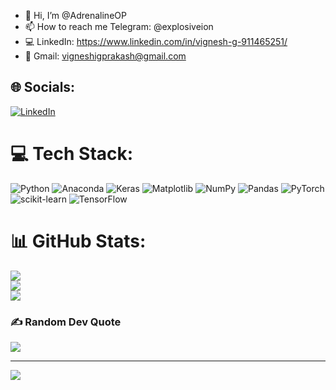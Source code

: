 - 👋 Hi, I’m @AdrenalineOP
- 📫 How to reach me Telegram: @explosiveion
- 💻 LinkedIn: https://www.linkedin.com/in/vignesh-g-911465251/
- 📝 Gmail: vigneshigprakash@gmail.com

## 🌐 Socials:
[![LinkedIn](https://img.shields.io/badge/LinkedIn-%230077B5.svg?logo=linkedin&logoColor=white)](https://linkedin.com/in/https://www.linkedin.com/in/vignesh-g-911465251/) 

# 💻 Tech Stack:
![Python](https://img.shields.io/badge/python-3670A0?style=for-the-badge&logo=python&logoColor=ffdd54) ![Anaconda](https://img.shields.io/badge/Anaconda-%2344A833.svg?style=for-the-badge&logo=anaconda&logoColor=white) ![Keras](https://img.shields.io/badge/Keras-%23D00000.svg?style=for-the-badge&logo=Keras&logoColor=white) ![Matplotlib](https://img.shields.io/badge/Matplotlib-%23ffffff.svg?style=for-the-badge&logo=Matplotlib&logoColor=black) ![NumPy](https://img.shields.io/badge/numpy-%23013243.svg?style=for-the-badge&logo=numpy&logoColor=white) ![Pandas](https://img.shields.io/badge/pandas-%23150458.svg?style=for-the-badge&logo=pandas&logoColor=white) ![PyTorch](https://img.shields.io/badge/PyTorch-%23EE4C2C.svg?style=for-the-badge&logo=PyTorch&logoColor=white) ![scikit-learn](https://img.shields.io/badge/scikit--learn-%23F7931E.svg?style=for-the-badge&logo=scikit-learn&logoColor=white) ![TensorFlow](https://img.shields.io/badge/TensorFlow-%23FF6F00.svg?style=for-the-badge&logo=TensorFlow&logoColor=white)
# 📊 GitHub Stats:
![](https://github-readme-stats.vercel.app/api?username=AdrenalineOP&theme=shadow_red&hide_border=false&include_all_commits=false&count_private=false)<br/>
![](https://github-readme-streak-stats.herokuapp.com/?user=AdrenalineOP&theme=shadow_red&hide_border=false)<br/>
![](https://github-readme-stats.vercel.app/api/top-langs/?username=AdrenalineOP&theme=shadow_red&hide_border=false&include_all_commits=false&count_private=false&layout=compact)

### ✍️ Random Dev Quote
![](https://quotes-github-readme.vercel.app/api?type=horizontal&theme=merko)

---
[![](https://visitcount.itsvg.in/api?id=AdrenalineOP&icon=0&color=2)](https://visitcount.itsvg.in)

<!-- Proudly created with GPRM ( https://gprm.itsvg.in ) -->
<!---
AdrenalineOP/AdrenalineOP is a ✨ special ✨ repository because its `README.md` (this file) appears on your GitHub profile.
You can click the Preview link to take a look at your changes.
--->

